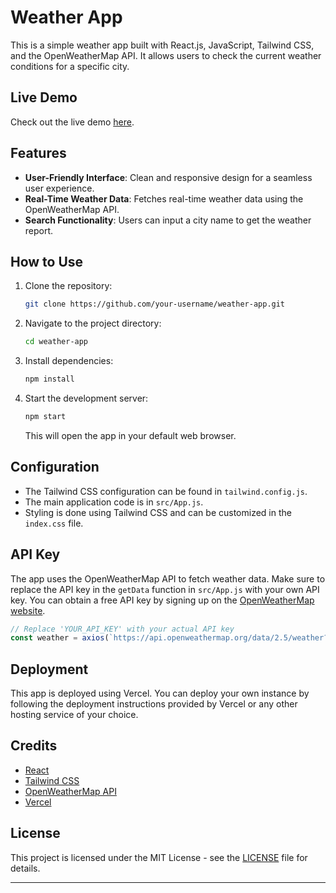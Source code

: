 # Weather App

This is a simple weather app built with React.js, JavaScript, Tailwind CSS, and the OpenWeatherMap API. It allows users to check the current weather conditions for a specific city.

## Live Demo

Check out the live demo [here](https://weather-app-ten-mauve-38.vercel.app/).

## Features

- **User-Friendly Interface**: Clean and responsive design for a seamless user experience.
- **Real-Time Weather Data**: Fetches real-time weather data using the OpenWeatherMap API.
- **Search Functionality**: Users can input a city name to get the weather report.

## How to Use

1. Clone the repository:

    ```bash
    git clone https://github.com/your-username/weather-app.git
    ```

2. Navigate to the project directory:

    ```bash
    cd weather-app
    ```

3. Install dependencies:

    ```bash
    npm install
    ```

4. Start the development server:

    ```bash
    npm start
    ```

    This will open the app in your default web browser.

## Configuration

- The Tailwind CSS configuration can be found in `tailwind.config.js`.
- The main application code is in `src/App.js`.
- Styling is done using Tailwind CSS and can be customized in the `index.css` file.

## API Key

The app uses the OpenWeatherMap API to fetch weather data. Make sure to replace the API key in the `getData` function in `src/App.js` with your own API key. You can obtain a free API key by signing up on the [OpenWeatherMap website](https://openweathermap.org/).

```javascript
// Replace 'YOUR_API_KEY' with your actual API key
const weather = axios(`https://api.openweathermap.org/data/2.5/weather?q=${enteredvalue}&appid=YOUR_API_KEY`);
```

## Deployment

This app is deployed using Vercel. You can deploy your own instance by following the deployment instructions provided by Vercel or any other hosting service of your choice.

## Credits

- [React](https://reactjs.org/)
- [Tailwind CSS](https://tailwindcss.com/)
- [OpenWeatherMap API](https://openweathermap.org/)
- [Vercel](https://vercel.com/)

## License

This project is licensed under the MIT License - see the [LICENSE](LICENSE) file for details.

---
